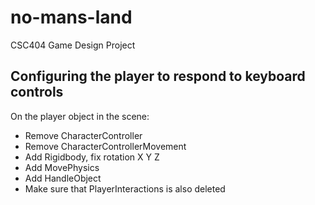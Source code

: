 # no-mans-land
CSC404 Game Design Project

## Configuring the player to respond to keyboard controls

On the player object in the scene:
- Remove CharacterController
- Remove CharacterControllerMovement
- Add Rigidbody, fix rotation X Y Z
- Add MovePhysics
- Add HandleObject
- Make sure that PlayerInteractions is also deleted
